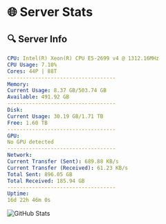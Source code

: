 # 🌐 Server Stats
## 🔍 Server Info
```yaml
CPU: Intel(R) Xeon(R) CPU E5-2699 v4 @ 1312.16MHz
CPU Usage: 7.10%
Cores: 44P | 88T
-----------------------------------
Memory:
Current Usage: 8.37 GB/503.74 GB
Available: 491.92 GB
-----------------------------------
Disk:
Current Usage: 30.19 GB/1.71 TB
Free: 1.60 TB
-----------------------------------
GPU:
No GPU detected
-----------------------------------
Network:
Current Transfer (Sent): 689.88 KB/s
Current Transfer (Received): 61.23 KB/s
Total Sent: 896.05 GB
Total Received: 185.94 GB
-----------------------------------
Uptime:
16d 22h 46m 0s
```
![GitHub Stats](https://img.shields.io/badge/Updated-2025-05-06_15:54:48-blue)